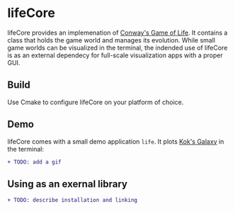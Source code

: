 # lifeCore
lifeCore provides an implemenation of [Conway's Game of Life](https://en.wikipedia.org/wiki/Conway%27s_Game_of_Life).
It contains a class that holds the game world and manages its evolution. While small game worlds can be visualized in the terminal,
the indended use of lifeCore is as an external dependecy for full-scale visualization apps with a proper GUI.

## Build
Use Cmake to configure lifeCore on your platform of choice.

## Demo
lifeCore comes with a small demo application `life`. It plots [Kok's Galaxy](https://en.wikipedia.org/wiki/Oscillator_(cellular_automaton)) in the terminal:
``` diff
+ TODO: add a gif
```

## Using as an exernal library
``` diff
+ TODO: describe installation and linking
```
